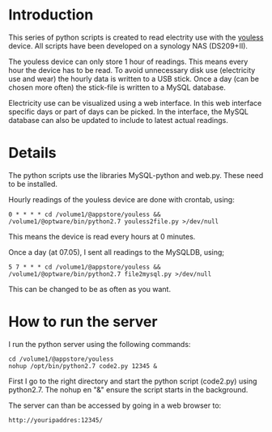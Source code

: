 # Introduction #

This series of python scripts is created to read electrity use with the [youless](http://www.youless.nl) device.
All scripts have been developed on a synology NAS (DS209+II).

The youless device can only store 1 hour of readings. This means every hour the device has to be read. To avoid unnecessary disk use (electricity use and wear) the hourly data is written to a USB stick. Once a day (can be chosen more often) the stick-file is written to a MySQL database.

Electricity use can be visualized using a web interface. In this web interface specific days or part of days can be picked. In the interface, the MySQL database can also be updated to include to latest actual readings.

# Details #

The python scripts use the libraries MySQL-python and web.py. These need to be installed.

Hourly readings of the youless device are done with crontab, using:

```
0 * * * * cd /volume1/@appstore/youless && /volume1/@optware/bin/python2.7 youless2file.py >/dev/null
```

This means the device is read every hours at 0 minutes.

Once a day (at 07.05), I sent all readings to the MySQLDB, using;

```
5 7 * * * cd /volume1/@appstore/youless && /volume1/@optware/bin/python2.7 file2mysql.py >/dev/null
```

This can be changed to be as often as you want.

# How to run the server #

I run the python server using the following commands:
```
cd /volume1/@appstore/youless
nohup /opt/bin/python2.7 code2.py 12345 &
```


First I go to the right directory and start the python script (code2.py) using python2.7. The nohup en "&" ensure the script starts in the background.

The server can than be accessed by going in a web browser to:

```
http://youripaddres:12345/
```
